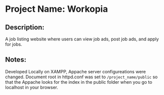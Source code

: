 # Project Name: Workopia
## Description: 
A job listing website where users can view job ads, post job ads, and apply for jobs. 

## Notes: 
Developed Locally on XAMPP, Appache server configureations were changed.
Document root in httpd.conf was set to ```/project_name/public``` so that the Appache looks for the index in the public folder when you go to localhost in your browser. 